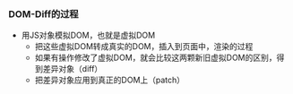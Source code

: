 ### DOM-Diff的过程
  - 用JS对象模拟DOM，也就是虚拟DOM
	- 把这些虚拟DOM转成真实的DOM，插入到页面中，渲染的过程
	- 如果有操作修改了虚拟DOM，就会比较这两颗新旧虚拟DOM的区别，得到差异对象（diff）
	- 把差异对象应用到真正的DOM上（patch）